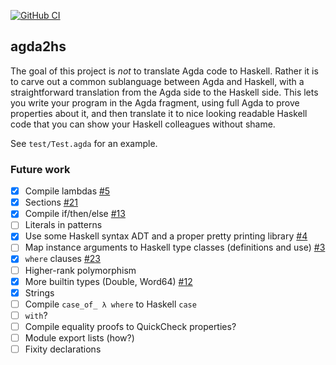 [![GitHub CI](https://github.com/agda/agda2hs/workflows/CI/badge.svg)](https://github.com/agda/agda2hs/actions)

## agda2hs

The goal of this project is *not* to translate Agda code to Haskell.
Rather it is to carve out a common sublanguage between Agda and Haskell,
with a straightforward translation from the Agda side to the Haskell side.
This lets you write your program in the Agda fragment, using full Agda
to prove properties about it, and then translate it to nice looking readable
Haskell code that you can show your Haskell colleagues without shame.

See `test/Test.agda` for an example.

### Future work


- [x] Compile lambdas [#5](https://github.com/agda/agda2hs/pull/5)
- [x] Sections [#21](https://github.com/agda/agda2hs/pull/21)
- [x] Compile if/then/else [#13](https://github.com/agda/agda2hs/pull/13)
- [ ] Literals in patterns
- [x] Use some Haskell syntax ADT and a proper pretty printing library [#4](https://github.com/agda/agda2hs/pull/4)
- [ ] Map instance arguments to Haskell type classes (definitions and use) [#3](https://github.com/agda/agda2hs/pull/3)
- [x] `where` clauses [#23](https://github.com/agda/agda2hs/pull/23)
- [ ] Higher-rank polymorphism
- [x] More builtin types (Double, Word64) [#12](https://github.com/agda/agda2hs/pull/12)
- [x] Strings
- [ ] Compile `case_of_ λ where` to Haskell `case`
- [ ] `with`?
- [ ] Compile equality proofs to QuickCheck properties?
- [ ] Module export lists (how?)
- [ ] Fixity declarations
